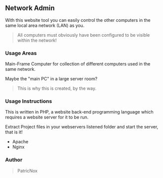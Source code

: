 ## Network Admin
With this website tool you can easily control the other computers in the same local area network (LAN) as you.
> All computers must obviously have been configured to be visible within the network!

### Usage Areas
Main-Frame Computer for collection of different computers used in the same network.

Maybe the "main PC" in a large server room?
> This is why this is created, by the way.

### Usage Instructions
This is written in PHP, a website back-end programming language which requires a website server for it to be run.

Extract Project files in your webservers listened folder and start the server, that is it!
* Apache
* Nginx


### Author
> PatricNox

